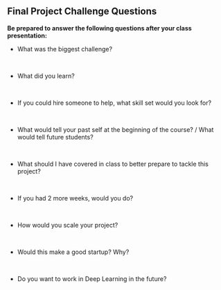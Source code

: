 Final Project Challenge Questions
----

__Be prepared to answer the following questions after your class presentation:__

- What was the biggest challenge?

<br>

- What did you learn?

<br>

- If you could hire someone to help, what skill set would you look for?

<br>

- What would tell your past self at the beginning of the course? / What would tell future students?

<br>

- What should I have covered in class to better prepare to tackle this project?

<br>

- If you had 2 more weeks, would you do?

<br>

- How would you scale your project?

<br>

- Would this make a good startup? Why?

<br>

- Do you want to work in Deep Learning in the future?